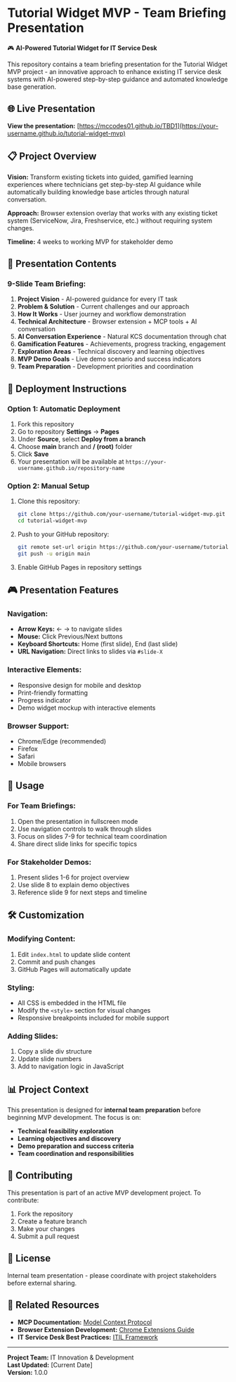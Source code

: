 # Tutorial Widget MVP - Team Briefing Presentation

🎮 **AI-Powered Tutorial Widget for IT Service Desk**

This repository contains a team briefing presentation for the Tutorial Widget MVP project - an innovative approach to enhance existing IT service desk systems with AI-powered step-by-step guidance and automated knowledge base generation.

## 🌐 Live Presentation

**View the presentation:** [https://mccodes01.github.io/TBD1](https://your-username.github.io/tutorial-widget-mvp)

## 📋 Project Overview

**Vision:** Transform existing tickets into guided, gamified learning experiences where technicians get step-by-step AI guidance while automatically building knowledge base articles through natural conversation.

**Approach:** Browser extension overlay that works with any existing ticket system (ServiceNow, Jira, Freshservice, etc.) without requiring system changes.

**Timeline:** 4 weeks to working MVP for stakeholder demo

## 🎯 Presentation Contents

### 9-Slide Team Briefing:
1. **Project Vision** - AI-powered guidance for every IT task
2. **Problem & Solution** - Current challenges and our approach
3. **How It Works** - User journey and workflow demonstration
4. **Technical Architecture** - Browser extension + MCP tools + AI conversation
5. **AI Conversation Experience** - Natural KCS documentation through chat
6. **Gamification Features** - Achievements, progress tracking, engagement
7. **Exploration Areas** - Technical discovery and learning objectives
8. **MVP Demo Goals** - Live demo scenario and success indicators
9. **Team Preparation** - Development priorities and coordination

## 🚀 Deployment Instructions

### Option 1: Automatic Deployment
1. Fork this repository
2. Go to repository **Settings** → **Pages**
3. Under **Source**, select **Deploy from a branch**
4. Choose **main** branch and **/ (root)** folder
5. Click **Save**
6. Your presentation will be available at `https://your-username.github.io/repository-name`

### Option 2: Manual Setup
1. Clone this repository:
   ```bash
   git clone https://github.com/your-username/tutorial-widget-mvp.git
   cd tutorial-widget-mvp
   ```

2. Push to your GitHub repository:
   ```bash
   git remote set-url origin https://github.com/your-username/tutorial-widget-mvp.git
   git push -u origin main
   ```

3. Enable GitHub Pages in repository settings

## 🎮 Presentation Features

### Navigation:
- **Arrow Keys:** ← → to navigate slides
- **Mouse:** Click Previous/Next buttons
- **Keyboard Shortcuts:** Home (first slide), End (last slide)
- **URL Navigation:** Direct links to slides via `#slide-X`

### Interactive Elements:
- Responsive design for mobile and desktop
- Print-friendly formatting
- Progress indicator
- Demo widget mockup with interactive elements

### Browser Support:
- Chrome/Edge (recommended)
- Firefox
- Safari
- Mobile browsers

## 📱 Usage

### For Team Briefings:
1. Open the presentation in fullscreen mode
2. Use navigation controls to walk through slides
3. Focus on slides 7-9 for technical team coordination
4. Share direct slide links for specific topics

### For Stakeholder Demos:
1. Present slides 1-6 for project overview
2. Use slide 8 to explain demo objectives
3. Reference slide 9 for next steps and timeline

## 🛠️ Customization

### Modifying Content:
1. Edit `index.html` to update slide content
2. Commit and push changes
3. GitHub Pages will automatically update

### Styling:
- All CSS is embedded in the HTML file
- Modify the `<style>` section for visual changes
- Responsive breakpoints included for mobile support

### Adding Slides:
1. Copy a slide div structure
2. Update slide numbers
3. Add to navigation logic in JavaScript

## 📊 Project Context

This presentation is designed for **internal team preparation** before beginning MVP development. The focus is on:

- **Technical feasibility exploration**
- **Learning objectives and discovery**
- **Demo preparation and success criteria**
- **Team coordination and responsibilities**

## 🤝 Contributing

This presentation is part of an active MVP development project. To contribute:

1. Fork the repository
2. Create a feature branch
3. Make your changes
4. Submit a pull request

## 📄 License

Internal team presentation - please coordinate with project stakeholders before external sharing.

## 🔗 Related Resources

- **MCP Documentation:** [Model Context Protocol](https://github.com/modelcontextprotocol)
- **Browser Extension Development:** [Chrome Extensions Guide](https://developer.chrome.com/docs/extensions/)
- **IT Service Desk Best Practices:** [ITIL Framework](https://www.axelos.com/certifications/itil-service-management)

---

**Project Team:** IT Innovation & Development  
**Last Updated:** [Current Date]  
**Version:** 1.0.0
